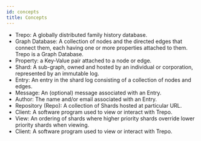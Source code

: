 ```yaml
---
id: concepts
title: Concepts
---
```

- Trepo: A globally distributed family history database.
- Graph Database: A collection of nodes and the directed edges that connect them, each having one or more properties attached to them. Trepo is a Graph Database.
- Property: a Key-Value pair attached to a node or edge.
- Shard: A sub-graph, owned and hosted by an individual or corporation, represented by an immutable log.
- Entry: An entry in the shard log consisting of a collection of nodes and edges.
- Message: An (optional) message associated with an Entry.
- Author: The name and/or email associated with an Entry.
- Repository (Repo): A collection of Shards hosted at particular URL.
- Client: A software program used to view or interact with Trepo.
- View: An ordering of shards where higher priority shards override lower priority shards when viewing.
- Client: A software program used to view or interact with Trepo.
